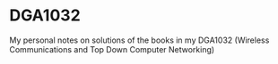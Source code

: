 # DGA1032
My personal notes on solutions of the books in my DGA1032 (Wireless Communications and Top Down Computer Networking)
